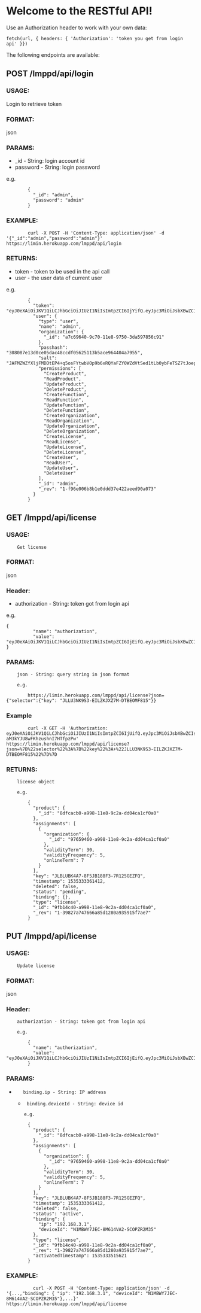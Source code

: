 # Welcome to the RESTful API!
Use an Authorization header to work with your own data:
```
fetch(url, { headers: { 'Authorization': 'token you get from login api' }})
```
The following endpoints are available:
## POST /lmppd/api/login
### USAGE:
Login to retrieve token
### FORMAT: 
json

### PARAMS: 
* _id - String: login account id
* password - String: login password

e.g.
```
        {
          "_id": "admin",
          "password": "admin"
        }
```

### EXAMPLE:
```
        curl -X POST -H 'Content-Type: application/json' -d '{"_id":"admin","password":"admin"}' https://limin.herokuapp.com/lmppd/api/login
```

### RETURNS:
* token - token to be used in the api call
* user - the user data of current user

e.g.
```
        {
          "token": "eyJ0eXAiOiJKV1QiLCJhbGciOiJIUzI1NiIsImtpZCI6IjYifQ.eyJpc3MiOiJsbXBwZCIsInN1YiI6Ii91c2VyL2FkbWluIiwic2NvcGUiOlsic2VsZiJdLCJleHAiOjE1MzUzMzYyNDMsImp0aSI6ImM1N2NmOThhLWU5NzMtNDQ0NC05MzE2LWFmOTkyYzNjNDY2ZSIsImlhdCI6MTUzNTMzMjY0M30.dojhqqDfem7M4MIlVKeuyKHckpJZODwgqbBW49LbuLQ",
          "user": {
            "type": "user",
            "name": "admin",
            "organization": {
              "_id": "a7c69640-9c70-11e8-9750-3da597856c91"
            },
            "passhash": "308087e13d0ce05dac48ccdf05625113b5ace964404a7955",
            "salt": "JAFMZWZfXljFMDDtEP4+q5osFYtwbVOp9b6xRQYaFZY0WZdVtSed1tLb0ybFeTSZ7tJoepLmh32axQ/lUW1Y2ikChcGjgih1lXMyKY9esLX1KyqqEiqySRB7Oqr1qhS2OzTBa/WFeoJEzS1CC3+KVOyD5DXyGfySQTpbbVptLqJtIm3Ht/OdnRpb6yvZEbTPPaqa//IVcoSzOzWfvAyhf4/tX/j9wAw8vLb1dmwf4Mf2pm99Zipw+WMa3ychBd/KhufLGFVHBcLfFDXf/65BoclYH2BldH58q5m5Cem0bnR5h1or4qQIBr+sGiYvgErDW1QCqzoXcwueQ7u24EXNTA==",
            "permissions": [
              "CreateProduct",
              "ReadProduct",
              "UpdateProduct",
              "DeleteProduct",
              "CreateFunction",
              "ReadFunction",
              "UpdateFunction",
              "DeleteFunction",
              "CreateOrganization",
              "ReadOrganization",
              "UpdateOrganization",
              "DeleteOrganization",
              "CreateLicense",
              "ReadLicense",
              "UpdateLicense",
              "DeleteLicense",
              "CreateUser",
              "ReadUser",
              "UpdateUser",
              "DeleteUser"
            ],
            "_id": "admin",
            "_rev": "1-f96e006b8b1e0ddd37e422aeed90a073"
          }
        }        
```

## GET /lmppd/api/license
### USAGE:
        Get license

### FORMAT: 
json
      
### Header:        
* authorization - String: token got from login api

e.g.
```
{
          "name": "authorization",
          "value": "eyJ0eXAiOiJKV1QiLCJhbGciOiJIUzI1NiIsImtpZCI6IjEifQ.eyJpc3MiOiJsbXBwZCIsInN1YiI6Ii91c2VyL0pMQkxWVzgzTTciLCJzY29wZSI6WyJzZWxmIl0sImV4cCI6MTUzNTMzNzA2MiwianRpIjoiMGI4NWVlMjYtODkzMS00NTY2LWI2ODgtNGM0ZjQ5MDM0ODc0IiwiaWF0IjoxNTM1MzMzNDYyfQ.Gpq2zvi9nLJ61EM3RV22Evcr97RDuZ5eug1heaUmQaE"
}
```

### PARAMS:
        json - String: query string in json format

        e.g.
```				
        https://limin.herokuapp.com/lmppd/api/license?json={"selector":{"key": "JLLU3NK9S3-EILZKJXZ7M-DTBEOMF815"}}
```

### Example
```
        curl -X GET -H 'Authorization: eyJ0eXAiOiJKV1QiLCJhbGciOiJIUzI1NiIsImtpZCI6IjUifQ.eyJpc3MiOiJsbXBwZCIsInN1YiI6Ii91c2VyL2FkbWluIiwic2NvcGUiOlsic2VsZiJdLCJleHAiOjE1MzU5NTU1MjIsImp0aSI6IjExODUxNGVhLWVkZTYtNGMzOC04OWM5LTdhNWFhYzVlZTBjZCIsImlhdCI6MTUzNTk1MTkyMn0.zzJYp8cJEngGJwxT-aM3kYJU8wFKhzushnI7HTfpzPw' https://limin.herokuapp.com/lmppd/api/license?json=%7B%22selector%22%3A%7B%22key%22%3A+%22JLLU3NK9S3-EILZKJXZ7M-DTBEOMF815%22%7D%7D
```
### RETURNS:        
        license object
        
        e.g.
```
        {
          "product": {
            "_id": "8dfcacb0-a998-11e8-9c2a-dd04ca1cf0a0"
          },
          "assignments": [
            {
              "organization": {
                "_id": "97659460-a998-11e8-9c2a-dd04ca1cf0a0"
              },
              "validityTerm": 30,
              "validityFrequency": 5,
              "onlineTerm": 7
            }
          ],
          "key": "JLBLUBK4A7-8F5JB188F3-7R125GEZFQ",
          "timestamp": 1535333361412,
          "deleted": false,
          "status": "pending",
          "binding": {},
          "type": "license",
          "_id": "9fb14c40-a998-11e8-9c2a-dd04ca1cf0a0",
          "_rev": "1-39827a747666a85d1280a935915f7ae7"
        }
  ```
	
## PUT /lmppd/api/license
### USAGE:
        Update license

###   FORMAT: 
json
      
###  Header:        
        authorization - String: token got from login api

        e.g.
```
        {
          "name": "authorization",
          "value": "eyJ0eXAiOiJKV1QiLCJhbGciOiJIUzI1NiIsImtpZCI6IjEifQ.eyJpc3MiOiJsbXBwZCIsInN1YiI6Ii91c2VyL0pMQkxWVzgzTTciLCJzY29wZSI6WyJzZWxmIl0sImV4cCI6MTUzNTMzNzA2MiwianRpIjoiMGI4NWVlMjYtODkzMS00NTY2LWI2ODgtNGM0ZjQ5MDM0ODc0IiwiaWF0IjoxNTM1MzMzNDYyfQ.Gpq2zvi9nLJ61EM3RV22Evcr97RDuZ5eug1heaUmQaE"
        }        
```
### PARAMS:
*        binding.ip - String: IP address 
  *      binding.deviceId - String: device id 

        e.g.
```
        {
          "product": {
            "_id": "8dfcacb0-a998-11e8-9c2a-dd04ca1cf0a0"
          },
          "assignments": [
            {
              "organization": {
                "_id": "97659460-a998-11e8-9c2a-dd04ca1cf0a0"
              },
              "validityTerm": 30,
              "validityFrequency": 5,
              "onlineTerm": 7
            }
          ],
          "key": "JLBLUBK4A7-8F5JB188F3-7R125GEZFQ",
          "timestamp": 1535333361412,
          "deleted": false,
          "status": "active",
          "binding": {
            "ip": "192.168.3.1",
            "deviceId": "N1MBWY7JEC-8M614VA2-SCOPZR2M35"
          },
          "type": "license",
          "_id": "9fb14c40-a998-11e8-9c2a-dd04ca1cf0a0",
          "_rev": "1-39827a747666a85d1280a935915f7ae7",
          "activatedTimestamp": 1535333515621
        }
```
### EXAMPLE:
```
          curl -X POST -H 'Content-Type: application/json' -d '{...,"binding": { "ip": "192.168.3.1", "deviceId": "N1MBWY7JEC-8M614VA2-SCOPZR2M35"},...}' https://limin.herokuapp.com/lmppd/api/license
```
